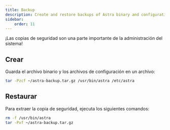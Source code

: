 ```yaml
---
title: Backup
description: Create and restore backups of Astra binary and configuration files
sidebar:
    order: 11
---
```


¡Las copias de seguridad son una parte importante de la administración del sistema!

## Crear

Guarda el archivo binario y los archivos de configuración en un archivo:

```sh
tar -Pzcf ~/astra-backup.tar.gz /usr/bin/astra /etc/astra
```

## Restaurar

Para extraer la copia de seguridad, ejecuta los siguientes comandos:

```sh
rm -f /usr/bin/astra
tar -Pxf ~/astra-backup.tar.gz
```